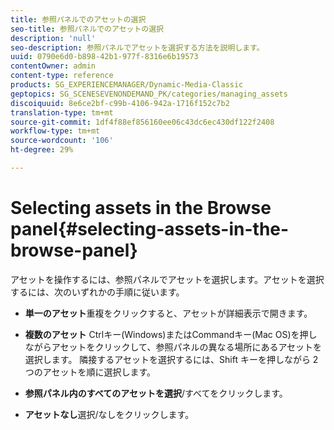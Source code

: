 ```yaml
---
title: 参照パネルでのアセットの選択
seo-title: 参照パネルでのアセットの選択
description: 'null'
seo-description: 参照パネルでアセットを選択する方法を説明します。
uuid: 0790e6d0-b898-42b1-977f-8316e6b19573
contentOwner: admin
content-type: reference
products: SG_EXPERIENCEMANAGER/Dynamic-Media-Classic
geptopics: SG_SCENESEVENONDEMAND_PK/categories/managing_assets
discoiquuid: 8e6ce2bf-c99b-4106-942a-1716f152c7b2
translation-type: tm+mt
source-git-commit: 1df4f88ef856160ee06c43dc6ec430df122f2408
workflow-type: tm+mt
source-wordcount: '106'
ht-degree: 29%

---
```



# Selecting assets in the Browse panel{#selecting-assets-in-the-browse-panel}

アセットを操作するには、参照パネルでアセットを選択します。アセットを選択するには、次のいずれかの手順に従います。

* **単一のアセット**&#x200B;重複をクリックすると、アセットが詳細表示で開きます。

* **複数のアセット** Ctrlキー(Windows)またはCommandキー(Mac OS)を押しながらアセットをクリックして、参照パネルの異なる場所にあるアセットを選択します。 隣接するアセットを選択するには、Shift キーを押しながら 2 つのアセットを順に選択します。

* **参照パネル内のすべてのアセットを選択**/すべてをクリックします。

* **アセットなし**&#x200B;選択/なしをクリックします。
